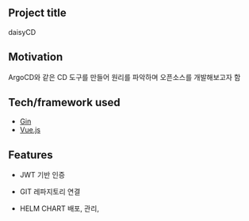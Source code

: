 ## Project title
daisyCD

## Motivation
ArgoCD와 같은 CD 도구를 만들어 원리를 파악하며 오픈소스를 개발해보고자 함

## Tech/framework used
- [Gin](https://github.com/gin-gonic/gin)
- [Vue.js](https://vuejs.org/)

## Features
- JWT 기반 인증

- GIT 레파지토리 연결

- HELM CHART 배포, 관리, 
